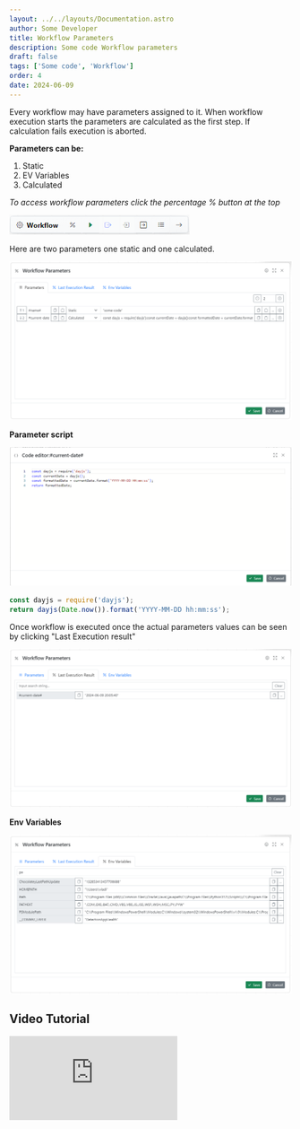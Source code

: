 ```yaml
---
layout: ../../layouts/Documentation.astro
author: Some Developer
title: Workflow Parameters
description: Some code Workflow parameters
draft: false
tags: ['Some code', 'Workflow']
order: 4
date: 2024-06-09
---
```


Every workflow may have parameters assigned to it. When workflow execution starts the parameters are calculated as the first step. If calculation fails execution is aborted.

**Parameters can be:**

1. Static
1. EV Variables
1. Calculated

_To access workflow parameters click the percentage % button at the top_

![Working execution toolbar](../../assets/workflow-execution-toolbar.png)

Here are two parameters one static and one calculated.

![Workflow Parameters dialogue](../../assets/workflow-parameters-example-1.png)

**Parameter script**

![Workflow Parameters dialogue](../../assets/workflow-parameters-script.png)

```javascript
const dayjs = require('dayjs');
return dayjs(Date.now()).format('YYYY-MM-DD hh:mm:ss');
```

Once workflow is executed once the actual parameters values can be seen by clicking "Last Execution result"

![Calculated parameters](../../assets/workflow-parameters-calculation-result.png)

**Env Variables**

![Env Variables](../../assets/workflow-parameters-env-variables.png)

## Video Tutorial

<div class="aspect-w-16 aspect-h-9">
  <iframe src="https://www.youtube.com/embed/b9S8g6f1g3k" frameborder="0" allow="accelerometer; autoplay; clipboard-write; encrypted-media; gyroscope; picture-in-picture" allowfullscreen></iframe>
</div>
